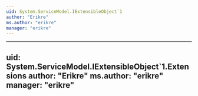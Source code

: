 ```yaml
---
uid: System.ServiceModel.IExtensibleObject`1
author: "Erikre"
ms.author: "erikre"
manager: "erikre"
---
```


---
uid: System.ServiceModel.IExtensibleObject`1.Extensions
author: "Erikre"
ms.author: "erikre"
manager: "erikre"
---
